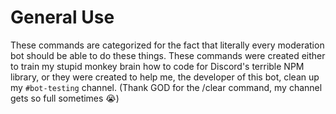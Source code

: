 # General Use

These commands are categorized for the fact that literally every moderation bot should be able to do these things.
These commands were created either to train my stupid monkey brain how to code for Discord's terrible NPM library, or they were created to help me, the developer of this bot, clean up my `#bot-testing` channel. (Thank GOD for the /clear command, my channel gets so full sometimes 😭)
